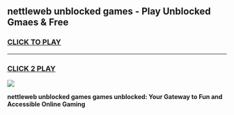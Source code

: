 
## nettleweb unblocked games - Play Unblocked Gmaes & Free
<h3>
<a href="https://news.freeplayer.one?title=nettleweb_unblocked_games&ref=16F">CLICK TO PLAY</a></h3>
<hr>

<h3>
<a href="https://news.freeplayer.one?title=nettleweb_unblocked_games&ref=16F">CLICK 2 PLAY</a>
  
</h3>

<a href="https://news.freeplayer.one?title=nettleweb_unblocked_games&ref=16F/"><img src="https://clearcache.store/games.png"></a>


**nettleweb unblocked games games unblocked: Your Gateway to Fun and Accessible Online Gaming**
